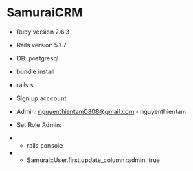 # SamuraiCRM

* Ruby version 2.6.3

* Rails version 5.1.7

* DB: postgresql

* bundle install

* rails s

* Sign up acccount

* Admin: nguyenthientam0808@gmail.com - nguyenthientam

* Set Role Admin:

* - rails console

* - Samurai::User.first.update_column :admin, true
